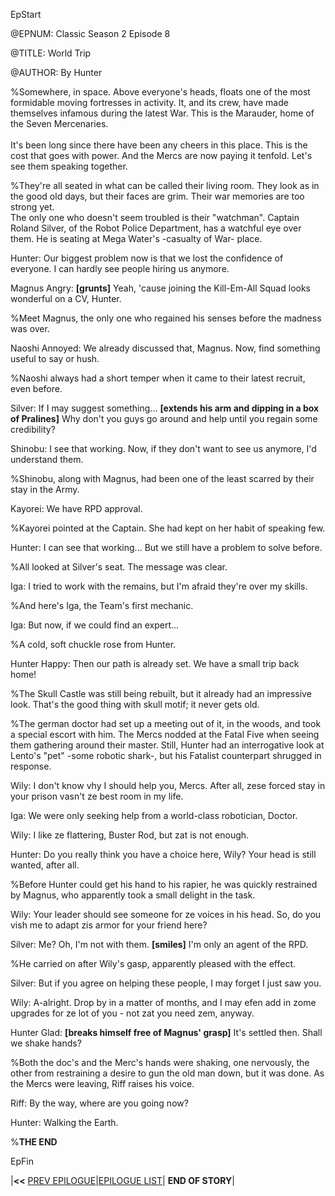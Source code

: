 
EpStart

<!-- Epilogue Info -->

@EPNUM: Classic Season 2 Episode 8

@TITLE: World Trip

@AUTHOR: By Hunter


<!-- Epilogue -->

%Somewhere, in space. Above everyone's heads, floats one of the most formidable moving fortresses in activity. It, and its crew, have made themselves infamous during the latest War. This is the Marauder, home of the Seven Mercenaries.<br><br>
It's been long since there have been any cheers in this place. This is the cost that goes with power. And the Mercs are now paying it tenfold. Let's see them speaking together.

%They're all seated in what can be called their living room. They look as in the good old days, but their faces are grim. Their war memories are too strong yet.<br>
The only one who doesn't seem troubled is their "watchman". Captain Roland Silver, of the Robot Police Department, has a watchful eye over them. He is seating at Mega Water's -casualty of War- place.

Hunter: Our biggest problem now is that we lost the confidence of everyone. I can hardly see people hiring us anymore.

Magnus Angry: **[grunts]** Yeah, 'cause joining the Kill-Em-All Squad looks wonderful on a CV, Hunter.

%Meet Magnus, the only one who regained his senses before the madness was over.

Naoshi Annoyed: We already discussed that, Magnus. Now, find something useful to say or hush.

%Naoshi always had a short temper when it came to their latest recruit, even before.

Silver: If I may suggest something... **[extends his arm and dipping in a box of Pralines]** Why don't you guys go around and help until you regain some credibility?

Shinobu: I see that working. Now, if they don't want to see us anymore, I'd understand them.

%Shinobu, along with Magnus, had been one of the least scarred by their stay in the Army.

Kayorei: We have RPD approval. 

%Kayorei pointed at the Captain. She had kept on her habit of speaking few.

Hunter: I can see that working... But we still have a problem to solve before. 

%All looked at Silver's seat. The message was clear.

Iga: I tried to work with the remains, but I'm afraid they're over my skills.

%And here's Iga, the Team's first mechanic.

Iga: But now, if we could find an expert...

%A cold, soft chuckle rose from Hunter. 

Hunter Happy: Then our path is already set. We have a small trip back home!

%The Skull Castle was still being rebuilt, but it already had an impressive look. That's the good thing with skull motif; it never gets old.

%The german doctor had set up a meeting out of it, in the woods, and took a special escort with him. The Mercs nodded at the Fatal Five when seeing them gathering around their master. Still, Hunter had an interrogative look at Lento's "pet" -some robotic shark-, but his Fatalist counterpart shrugged in response.

Wily: I don't know vhy I should help you, Mercs. After all, zese forced stay in your prison vasn't ze best room in my life.

Iga: We were only seeking help from a world-class robotician, Doctor.

Wily: I like ze flattering, Buster Rod, but zat is not enough.

Hunter: Do you really think you have a choice here, Wily? Your head is still wanted, after all.

%Before Hunter could get his hand to his rapier, he was quickly restrained by Magnus, who apparently took a small delight in the task.

Wily: Your leader should see someone for ze voices in his head. So, do you vish me to adapt zis armor for your friend here?

Silver: Me? Oh, I'm not with them. **[smiles]** I'm only an agent of the RPD.

%He carried on after Wily's gasp, apparently pleased with the effect.

Silver: But if you agree on helping these people, I may forget I just saw you.

Wily: A-alright. Drop by in a matter of months, and I may efen add in zome upgrades for ze lot of you - not zat you need zem, anyway.

Hunter Glad: **[breaks himself free of Magnus' grasp]** It's settled then. Shall we shake hands?

%Both the doc's and the Merc's hands were shaking, one nervously, the other from restraining a desire to gun the old man down, but it was done. As the Mercs were leaving, Riff raises his voice. 

Riff: By the way, where are you going now?

Hunter: Walking the Earth.


%**THE END**

EpFin


|**<<** [PREV EPILOGUE](s2e7.html)|[EPILOGUE LIST](eplist.html)| **END OF STORY**|

<script src="{{ '/assets/js/EpFormatter.js' | relative_url }}"></script>